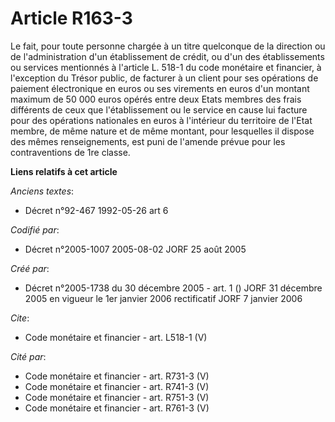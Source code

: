 # Article R163-3

Le fait, pour toute personne chargée à un titre quelconque de la direction ou de l'administration d'un établissement de
crédit, ou d'un des établissements ou services mentionnés à l'article L. 518-1 du code monétaire et financier, à l'exception
du Trésor public, de facturer à un client pour ses opérations de paiement électronique en euros ou ses virements en euros
d'un montant maximum de 50 000 euros opérés entre deux Etats membres des frais différents de ceux que l'établissement ou le
service en cause lui facture pour des opérations nationales en euros à l'intérieur du territoire de l'Etat membre, de même
nature et de même montant, pour lesquelles il dispose des mêmes renseignements, est puni de l'amende prévue pour les
contraventions de 1re classe.

**Liens relatifs à cet article**

_Anciens textes_:

  - Décret n°92-467 1992-05-26 art 6

_Codifié par_:

  - Décret n°2005-1007 2005-08-02 JORF 25 août 2005

_Créé par_:

  - Décret n°2005-1738 du 30 décembre 2005 - art. 1 () JORF 31 décembre 2005 en vigueur le 1er janvier 2006 rectificatif JORF 7 janvier 2006

_Cite_:

  - Code monétaire et financier - art. L518-1 (V)

_Cité par_:

  - Code monétaire et financier - art. R731-3 (V)
  - Code monétaire et financier - art. R741-3 (V)
  - Code monétaire et financier - art. R751-3 (V)
  - Code monétaire et financier - art. R761-3 (V)
